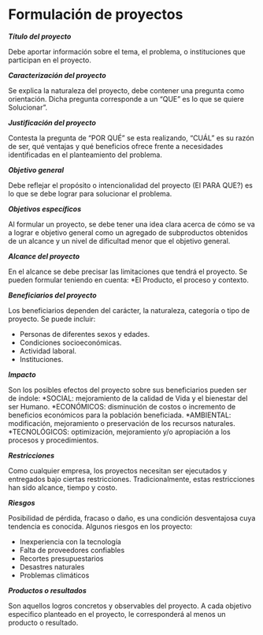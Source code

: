 # Formulación de proyectos


**_Título del proyecto_**

Debe aportar información sobre el tema, el
problema, o instituciones que participan en el
proyecto.


**_Caracterización del proyecto_**

Se explica la naturaleza del proyecto, debe contener una pregunta como orientación. Dicha pregunta corresponde a un “QUE” es lo que
se quiere Solucionar”.


**_Justificación del proyecto_**

Contesta la pregunta de “POR QUÉ” se esta
realizando, “CUÁL” es su razón de ser, qué ventajas
y qué beneficios ofrece frente a necesidades
identificadas en el planteamiento del problema.


**_Objetivo general_**

Debe reflejar el propósito o intencionalidad del
proyecto (El PARA QUE?) es lo que se debe lograr
para solucionar el problema.


**_Objetivos específicos_**

Al formular un proyecto, se debe tener una idea
clara acerca de cómo se va a lograr e objetivo
general como un agregado de subproductos
obtenidos de un alcance y un nivel de dificultad
menor que el objetivo general.


**_Alcance del proyecto_**

En el alcance se debe precisar las limitaciones que
tendrá el proyecto. Se pueden formular teniendo
en cuenta:
*El Producto, el proceso y contexto.


**_Beneficiarios del proyecto_**

Los beneficiarios dependen del carácter, la
naturaleza, categoría o tipo de proyecto.
Se puede incluir:
* Personas de diferentes sexos y edades.
* Condiciones socioeconómicas.
* Actividad laboral.
* Instituciones.


**_Impacto_**

Son los posibles efectos del proyecto sobre sus
beneficiarios pueden ser de índole:
*SOCIAL: mejoramiento de la calidad de Vida y el
bienestar del ser Humano.
*ECONÓMICOS: disminución de costos o
incremento de beneficios económicos para la
población beneficiada.
*AMBIENTAL: modificación, mejoramiento o
preservación de los recursos naturales.
*TECNOLÓGICOS: optimización, mejoramiento y/o
apropiación a los procesos y procedimientos.


**_Restricciones_**

Como cualquier empresa, los proyectos necesitan
ser ejecutados y entregados bajo ciertas
restricciones. Tradicionalmente, estas restricciones
han sido alcance, tiempo y costo.


**_Riesgos_**

Posibilidad de pérdida, fracaso o daño, es una
condición desventajosa cuya tendencia es
conocida.
Algunos riesgos en los proyecto:
* Inexperiencia con la tecnología
* Falta de proveedores confiables
* Recortes presupuestarios
* Desastres naturales
* Problemas climáticos


**_Productos o resultados_**

Son aquellos logros concretos y observables del
proyecto. A cada objetivo especifico planteado en el
proyecto, le corresponderá al menos un producto o
resultado.